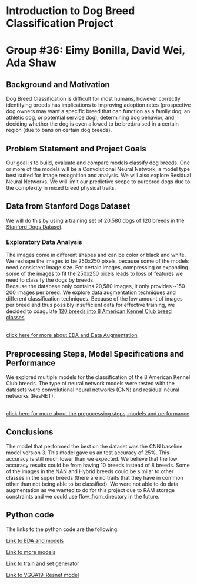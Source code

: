 # Introduction to Dog Breed Classification Project
# Group #36: Eimy Bonilla, David Wei, Ada Shaw
## Background and Motivation
Dog Breed Classification is difficult for most humans, however correctly identifying breeds has implications to improving adoption rates (prospective dog owners may want a specific breed that can function as a family dog, an athletic dog, or potential service dog), determining dog behavior, and deciding whether the dog is even allowed to be bred/raised in a certain region (due to bans on certain dog breeds). <br>


## Problem Statement and Project Goals
Our goal is to build, evaluate and compare models classify dog breeds. One or more of the models will be a Convolutional Neural Network, a model type best suited for image recognition and analysis. We will also explore Residual Neural Networks. We will limit our predictive scope to purebred dogs due to the complexity in mixed breed physical traits.  

## Data from Stanford Dogs Dataset
We will do this by using a training set of 20,580 dogs of 120 breeds in the [Stanford Dogs Dataset](http://vision.stanford.edu/aditya86/ImageNetDogs/main.html).

### Exploratory Data Analysis
The images come in different shapes and can be color or black and white. We reshape the images to be 250x250 pixels, because some of the models need consistent image size. For certain images, compressing or expanding some of the images to fit the 250x250 pixels leads to loss of features we need to classify the dogs by breeds. <br>
Because the database only contains 20,580 images, it only provides ~150-200 images per breed. We explore data augmentation techniques and different classification techniques. Because of the low amount of images per breed and thus possibly insufficient data for effective training, we decided to coagulate [120 breeds into 8 American Kennel Club breed classes](https://www.akc.org/public-education/resources/general-tips-information/dog-breeds-sorted-groups/). 

<br>[click here for more about EDA and Data Augmentation](EDA.md)

## Preprocessing Steps, Model Specifications and Performance
We explored multiple models for the classification of the 8 American Kennel Club breeds. The type of neural network models were tested with the datasets were convolutional neural networks (CNN) and residual neural networks (ResNET). 

<br>[click here for more about the prepocessing steps, models and performance](model.md)

## Conclusions
The model that performed the best on the dataset was the CNN baseline model version 3. This model gave us an test accuracy of 25%. This accuracy is still much lower than we expected. We believe that the low accuracy results could be from having 10 breeds instead of 8 breeds. Some of the images in the NAN and Hybrid breeds could be similar to other classes in the super breeds (there are no traits that they have in common other than not being able to be classified). We were not able to do data augmentation as we wanted to do for this project due to RAM storage constraints and we could use flow_from_directory in the future. 


## Python code
The links to the python code are the following:

[Link to EDA and models](https://colab.research.google.com/drive/1i-o0uGAw5J14S-YspWRkP03y8atL0PuB#scrollTo=XqmCsMSPNfAV)

[Link to more models](https://colab.research.google.com/drive/1NhZgQYb2PmsmxmsttIFuMTyc_ZMthEkH)

[Link to train and set generator](https://colab.research.google.com/drive/1hUPKcDNrKw1nx6gtCJLM2x6GH4MF_o67)

[Link to VGGA19-Resnet model](https://colab.research.google.com/drive/1Iw3cbdtykFKzZPXbbpC2pBFXU7NUzzuk)

